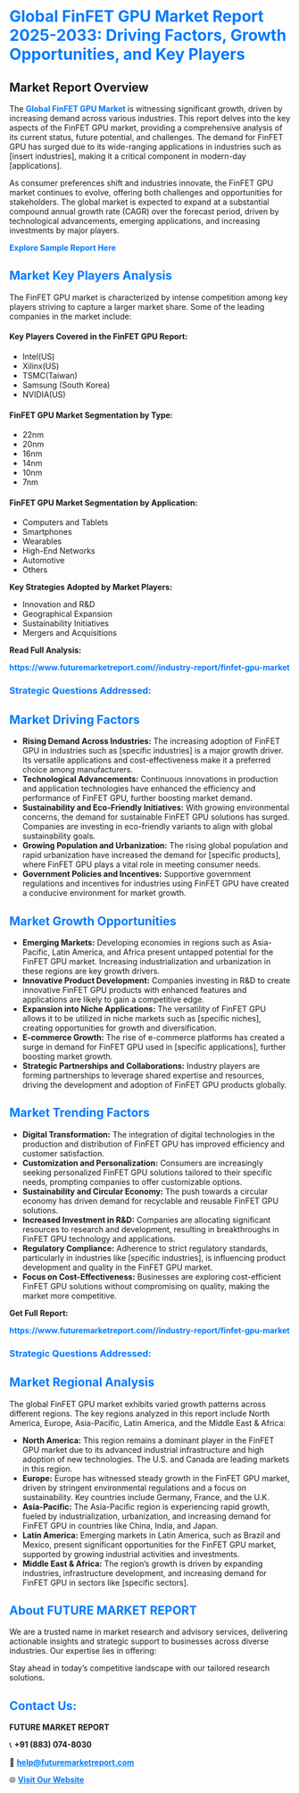 <h1 style="color: #007BFF;">Global FinFET GPU Market Report 2025-2033: Driving Factors, Growth Opportunities, and Key Players</h1>

<section id="overview">
<h2>Market Report Overview</h2>
<p>The <a href="https://www.futuremarketreport.com//industry-report/finfet-gpu-market" style="color: #007BFF; text-decoration: none;"><strong>Global FinFET GPU Market</strong></a> is witnessing significant growth, driven by increasing demand across various industries. This report delves into the key aspects of the FinFET GPU market, providing a comprehensive analysis of its current status, future potential, and challenges. The demand for FinFET GPU has surged due to its wide-ranging applications in industries such as [insert industries], making it a critical component in modern-day [applications].</p>
<p>As consumer preferences shift and industries innovate, the FinFET GPU market continues to evolve, offering both challenges and opportunities for stakeholders. The global market is expected to expand at a substantial compound annual growth rate (CAGR) over the forecast period, driven by technological advancements, emerging applications, and increasing investments by major players.</p>
</section>

<section id="overview">
<p><a href="https://www.futuremarketreport.com//request-sample/reportId=75703" style="color: #007BFF; text-decoration: none;"><strong>Explore Sample Report Here</strong></a></p>
</section>

<section id="key-players">
<h2 style="color: #007BFF;">Market Key Players Analysis</h2>
<p>The FinFET GPU market is characterized by intense competition among key players striving to capture a larger market share. Some of the leading companies in the market include:</p>
<h4>Key Players Covered in the FinFET GPU Report:</h4>
<ul><li>Intel(US)</li><li>Xilinx(US)</li><li>TSMC(Taiwan)</li><li>Samsung (South Korea)</li><li>NVIDIA(US)</li></ul>
<h4>FinFET GPU Market Segmentation by Type:</h4>
<ul><li>22nm</li><li>20nm</li><li>16nm</li><li>14nm</li><li>10nm</li><li>7nm</li></ul>

<h4>FinFET GPU Market Segmentation by Application:</h4>
<ul><li>Computers and Tablets</li><li>Smartphones</li><li>Wearables</li><li>High-End Networks</li><li>Automotive</li><li>Others</li></ul>
<p><strong>Key Strategies Adopted by Market Players:</strong></p>
<ul>
<li>Innovation and R&D</li>
<li>Geographical Expansion</li>
<li>Sustainability Initiatives</li>
<li>Mergers and Acquisitions</li>
</ul>
</section>

<section>
<p><strong>Read Full Analysis: </strong></p><a href="https://www.futuremarketreport.com//industry-report/finfet-gpu-market" style="color: #007BFF; text-decoration: none;"><strong>https://www.futuremarketreport.com//industry-report/finfet-gpu-market</strong></a>
<h3 style="color: #007BFF;">Strategic Questions Addressed:</h3>
</section>

<section id="driving-factors">
<h2 style="color: #007BFF;">Market Driving Factors</h2>
<ul>
<li><strong>Rising Demand Across Industries:</strong> The increasing adoption of FinFET GPU in industries such as [specific industries] is a major growth driver. Its versatile applications and cost-effectiveness make it a preferred choice among manufacturers.</li>
<li><strong>Technological Advancements:</strong> Continuous innovations in production and application technologies have enhanced the efficiency and performance of FinFET GPU, further boosting market demand.</li>
<li><strong>Sustainability and Eco-Friendly Initiatives:</strong> With growing environmental concerns, the demand for sustainable FinFET GPU solutions has surged. Companies are investing in eco-friendly variants to align with global sustainability goals.</li>
<li><strong>Growing Population and Urbanization:</strong> The rising global population and rapid urbanization have increased the demand for [specific products], where FinFET GPU plays a vital role in meeting consumer needs.</li>
<li><strong>Government Policies and Incentives:</strong> Supportive government regulations and incentives for industries using FinFET GPU have created a conducive environment for market growth.</li>
</ul>
</section>

<section id="growth-opportunities">
<h2 style="color: #007BFF;">Market Growth Opportunities</h2>
<ul>
<li><strong>Emerging Markets:</strong> Developing economies in regions such as Asia-Pacific, Latin America, and Africa present untapped potential for the FinFET GPU market. Increasing industrialization and urbanization in these regions are key growth drivers.</li>
<li><strong>Innovative Product Development:</strong> Companies investing in R&D to create innovative FinFET GPU products with enhanced features and applications are likely to gain a competitive edge.</li>
<li><strong>Expansion into Niche Applications:</strong> The versatility of FinFET GPU allows it to be utilized in niche markets such as [specific niches], creating opportunities for growth and diversification.</li>
<li><strong>E-commerce Growth:</strong> The rise of e-commerce platforms has created a surge in demand for FinFET GPU used in [specific applications], further boosting market growth.</li>
<li><strong>Strategic Partnerships and Collaborations:</strong> Industry players are forming partnerships to leverage shared expertise and resources, driving the development and adoption of FinFET GPU products globally.</li>
</ul>
</section>

<section id="trending-factors">
<h2 style="color: #007BFF;">Market Trending Factors</h2>
<ul>
<li><strong>Digital Transformation:</strong> The integration of digital technologies in the production and distribution of FinFET GPU has improved efficiency and customer satisfaction.</li>
<li><strong>Customization and Personalization:</strong> Consumers are increasingly seeking personalized FinFET GPU solutions tailored to their specific needs, prompting companies to offer customizable options.</li>
<li><strong>Sustainability and Circular Economy:</strong> The push towards a circular economy has driven demand for recyclable and reusable FinFET GPU solutions.</li>
<li><strong>Increased Investment in R&D:</strong> Companies are allocating significant resources to research and development, resulting in breakthroughs in FinFET GPU technology and applications.</li>
<li><strong>Regulatory Compliance:</strong> Adherence to strict regulatory standards, particularly in industries like [specific industries], is influencing product development and quality in the FinFET GPU market.</li>
<li><strong>Focus on Cost-Effectiveness:</strong> Businesses are exploring cost-efficient FinFET GPU solutions without compromising on quality, making the market more competitive.</li>
</ul>
</section>

<section>
<p><strong>Get Full Report: </strong></p><a href="https://www.futuremarketreport.com//industry-report/finfet-gpu-market" style="color: #007BFF; text-decoration: none;"><strong>https://www.futuremarketreport.com//industry-report/finfet-gpu-market</strong></a>
<h3 style="color: #007BFF;">Strategic Questions Addressed:</h3>
</section>


<section id="regional-analysis">
<h2 style="color: #007BFF;">Market Regional Analysis</h2>
<p>The global FinFET GPU market exhibits varied growth patterns across different regions. The key regions analyzed in this report include North America, Europe, Asia-Pacific, Latin America, and the Middle East & Africa:</p>
<ul>
<li><strong>North America:</strong> This region remains a dominant player in the FinFET GPU market due to its advanced industrial infrastructure and high adoption of new technologies. The U.S. and Canada are leading markets in this region.</li>
<li><strong>Europe:</strong> Europe has witnessed steady growth in the FinFET GPU market, driven by stringent environmental regulations and a focus on sustainability. Key countries include Germany, France, and the U.K.</li>
<li><strong>Asia-Pacific:</strong> The Asia-Pacific region is experiencing rapid growth, fueled by industrialization, urbanization, and increasing demand for FinFET GPU in countries like China, India, and Japan.</li>
<li><strong>Latin America:</strong> Emerging markets in Latin America, such as Brazil and Mexico, present significant opportunities for the FinFET GPU market, supported by growing industrial activities and investments.</li>
<li><strong>Middle East & Africa:</strong> The region’s growth is driven by expanding industries, infrastructure development, and increasing demand for FinFET GPU in sectors like [specific sectors].</li>
</ul>
</section>

<footer>
<h2 style="color: #007BFF;">About FUTURE MARKET REPORT</h2>
<p>We are a trusted name in market research and advisory services, delivering actionable insights and strategic support to businesses across diverse industries. Our expertise lies in offering:</p>

<p>Stay ahead in today’s competitive landscape with our tailored research solutions.</p>

<h2 style="color: #007BFF;">Contact Us:</h2>
<p><strong>FUTURE MARKET REPORT</strong></p>
<p>📞 <strong>+91 (883) 074-8030</strong></p>
<p>📧 <strong><a href="mailto:help@futuremarketreport.com" style="color: #007BFF;">help@futuremarketreport.com</a></strong></p>
<p>🌐 <strong><a href="https://www.futuremarketreport.com/" style="color: #007BFF;">Visit Our Website</a></strong></p>
</footer>